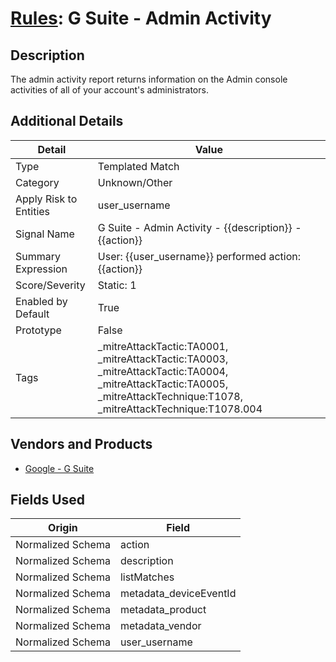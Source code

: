 # [Rules](README.md): G Suite - Admin Activity

## Description
The admin activity report returns information on the Admin console activities of all of your account's administrators.

## Additional Details
|Detail|Value|
|----|----|
|Type|Templated Match|
|Category|Unknown/Other|
|Apply Risk to Entities|user_username|
|Signal Name|G Suite - Admin Activity - {{description}}  - {{action}}|
|Summary Expression|User: {{user_username}} performed action: {{action}}|
|Score/Severity|Static: 1|
|Enabled by Default|True|
|Prototype|False|
|Tags|_mitreAttackTactic:TA0001, _mitreAttackTactic:TA0003, _mitreAttackTactic:TA0004, _mitreAttackTactic:TA0005, _mitreAttackTechnique:T1078, _mitreAttackTechnique:T1078.004|
## Vendors and Products
- [Google - G Suite](../products/e73cd65a-7a4b-4ce9-9d73-e5d9c824c214.md)


## Fields Used

|Origin|Field|
|----|----|
|Normalized Schema|action|
|Normalized Schema|description|
|Normalized Schema|listMatches|
|Normalized Schema|metadata_deviceEventId|
|Normalized Schema|metadata_product|
|Normalized Schema|metadata_vendor|
|Normalized Schema|user_username|


